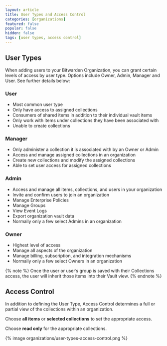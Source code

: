 ```yaml
---
layout: article
title: User Types and Access Control
categories: [organizations]
featured: false
popular: false
hidden: false
tags: [user types, access control]
---
```


## User Types

When adding users to your Bitwarden Organization, you can grant certain levels of access by user type. Options include Owner, Admin, Manager and User. See further details below: 

### User 
- Most common user type
- Only have access to assigned collections 
- Consumers of shared items in addition to their individual vault items
- Only work with items under collections they have been associated with
- Unable to create collections

### Manager
- Only administer a collection it is associated with by an Owner or Admin
- Access and manage assigned collections in an organization
- Create new collections and modify the assigned collections 
- Able to set user access for assigned collections

### Admin 
- Access and manage all items, collections, and users in your organization
- Invite and confirm users to join an organization
- Manage Enterprise Policies
- Manage Groups
- View Event Logs
- Export organization vault data
- Normally only a few select Admins in an organization

### Owner 
- Highest level of access
- Manage all aspects of the organization
- Manage billing, subscription, and integration mechanisms
- Normally only a few select Owners in an organization

{% note %}
Once the user or user’s group is saved with their Collections access, the user will inherit those items into their Vault view.
{% endnote %}

## Access Control
In addition to defining the User Type, Access Control determines a full or partial view of the collections within an organization.

Choose **all items** or **selected collections** to set the appropriate access.

Choose **read only** for the appropriate collections.

{% image organizations/user-types-access-control.png %}
